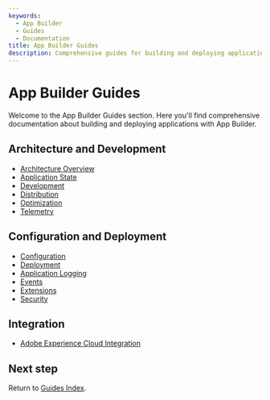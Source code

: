 ```yaml
---
keywords:
  - App Builder
  - Guides
  - Documentation
title: App Builder Guides
description: Comprehensive guides for building and deploying applications with App Builder.
---
```


# App Builder Guides

Welcome to the App Builder Guides section. Here you'll find comprehensive documentation about building and deploying applications with App Builder.

## Architecture and Development

* [Architecture Overview](architecture_overview/architecture-overview.md)
* [Application State](application-state.md)
* [Development](development.md)
* [Distribution](distribution.md)
* [Optimization](optimization.md)
* [Telemetry](telemetry.md)

## Configuration and Deployment

* [Configuration](configuration/configuration.md)
* [Deployment](deployment/deployment.md)
* [Application Logging](application_logging/logging.md)
* [Events](events/custom-events.md)
* [Extensions](extensions/extensions.md)
* [Security](security/index.md)

## Integration

* [Adobe Experience Cloud Integration](exc_app/aec-integration.md)

## Next step

Return to [Guides Index](../index.md). 
